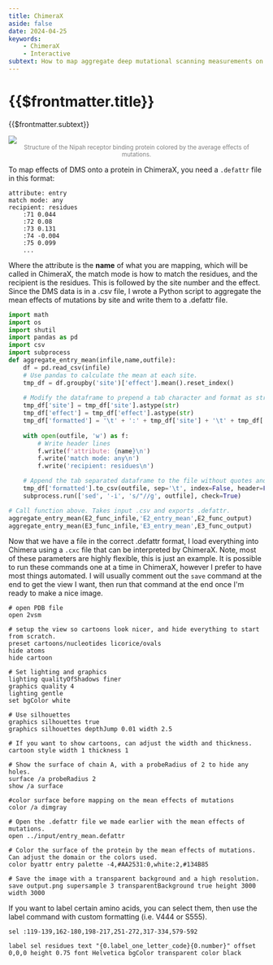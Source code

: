 ```yaml
---
title: ChimeraX 
aside: false
date: 2024-04-25
keywords:
    - ChimeraX
    - Interactive
subtext: How to map aggregate deep mutational scanning measurements on a protein structure.
---
```


# {{$frontmatter.title}}
{{$frontmatter.subtext}}


<div class="flex justify-center items-center">
    <img src="/images/entry_tetramer_better.png" class="w-full sm:w-1/4 md:w-1/2 lg:w-1/2"/>
</div>


<div style="text-align: center; color: grey; font-size: smaller">Structure of the Nipah receptor binding protein colored by the average effects of mutations.</div>

To map effects of DMS onto a protein in ChimeraX, you need a ```.defattr``` file in this format:
```
attribute: entry
match mode: any
recipient: residues
	:71	0.044
	:72	0.08
	:73	0.131
	:74	-0.004
	:75	0.099
    ...
```
Where the attribute is the **name** of what you are mapping, which will be called in ChimeraX, the match mode is how to match the residues, and the recipient is the residues. This is followed by the site number and the effect. Since the DMS data is in a .csv file, I wrote a Python script to aggregate the mean effects of mutations by site and write them to a .defattr file.


```python
import math
import os
import shutil
import pandas as pd
import csv
import subprocess
def aggregate_entry_mean(infile,name,outfile):
    df = pd.read_csv(infile)
    # Use pandas to calculate the mean at each site. 
    tmp_df = df.groupby('site')['effect'].mean().reset_index()
    
    # Modify the dataframe to prepend a tab character and format as strings
    tmp_df['site'] = tmp_df['site'].astype(str)
    tmp_df['effect'] = tmp_df['effect'].astype(str)
    tmp_df['formatted'] = '\t' + ':' + tmp_df['site'] + '\t' + tmp_df['effect']
    
    with open(outfile, 'w') as f:
        # Write header lines
        f.write(f'attribute: {name}\n')
        f.write('match mode: any\n')
        f.write('recipient: residues\n')

    # Append the tab separated dataframe to the file without quotes and with an escape character
    tmp_df['formatted'].to_csv(outfile, sep='\t', index=False, header=False, mode='a')
    subprocess.run(['sed', '-i', 's/"//g', outfile], check=True)

# Call function above. Takes input .csv and exports .defattr.
aggregate_entry_mean(E2_func_infile,'E2_entry_mean',E2_func_output)
aggregate_entry_mean(E3_func_infile,'E3_entry_mean',E3_func_output)
```

Now that we have a file in the correct .defattr format, I load everything into Chimera using a ```.cxc``` file that can be interpreted by ChimeraX. Note, most of these parameters are highly flexible, this is just an example. It is possible to run these commands one at a time in ChimeraX, however I prefer to have most things automated. I will usually comment out the ```save``` command at the end to get the view I want, then run that command at the end once I'm ready to make a nice image. 

```
# open PDB file
open 2vsm

# setup the view so cartoons look nicer, and hide everything to start from scratch. 
preset cartoons/nucleotides licorice/ovals
hide atoms
hide cartoon

# Set lighting and graphics
lighting qualityOfShadows finer
graphics quality 4
lighting gentle
set bgColor white

# Use silhouettes
graphics silhouettes true
graphics silhouettes depthJump 0.01 width 2.5

# If you want to show cartoons, can adjust the width and thickness.
cartoon style width 1 thickness 1

# Show the surface of chain A, with a probeRadius of 2 to hide any holes.
surface /a probeRadius 2
show /a surface

#color surface before mapping on the mean effects of mutations
color /a dimgray

# Open the .defattr file we made earlier with the mean effects of mutations.
open ../input/entry_mean.defattr

# Color the surface of the protein by the mean effects of mutations. Can adjust the domain or the colors used. 
color byattr entry palette -4,#AA2531:0,white:2,#134B85

# Save the image with a transparent background and a high resolution.
save output.png supersample 3 transparentBackground true height 3000 width 3000
```

If you want to label certain amino acids, you can select them, then use the label command with custom formatting (i.e. V444 or S555).
```
sel :119-139,162-180,198-217,251-272,317-334,579-592

label sel residues text "{0.label_one_letter_code}{0.number}" offset 0,0,0 height 0.75 font Helvetica bgColor transparent color black
```
